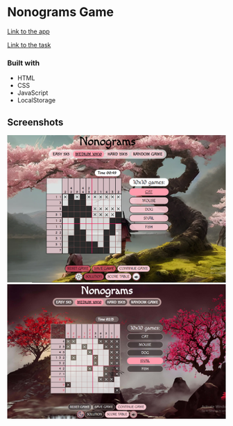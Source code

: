 # Nonograms Game

[Link to the app](https://kat2709.github.io/nonograms-game)

[Link to the task](https://github.com/rolling-scopes-school/tasks/tree/master/tasks/nonograms)

### Built with

- HTML
- CSS
- JavaScript
- LocalStorage

## Screenshots

![](./screenshots/screen1.PNG)
![](./screenshots/screen2.PNG)
